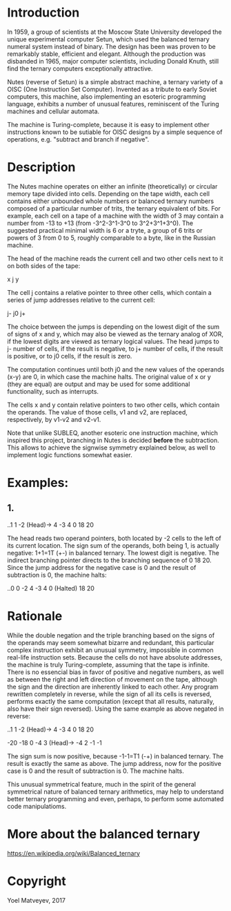# Introduction

In 1959, a group of scientists at the Moscow State University developed the unique experimental computer Setun, which used the balanced ternary numeral system instead of binary. The design has been was proven to be remarkably stable, efficient and elegant. Although the production was disbanded in 1965, major computer scientists, including Donald Knuth, still find the ternary computers exceptionally attractive.

Nutes (reverse of Setun) is a simple abstract machine, a ternary variety of a OISC (One Instruction Set Computer). Invented as a tribute to early Soviet computers,  this machine, also implementing an esoteric programming language, exhibits a number of unusual features, reminiscent of the Turing machines and cellular automata.

The machine is Turing-complete, because it is easy to implement other instructions known to be sutiable for OISC designs by a simple sequence of operations, e.g. "subtract and branch if negative".

# Description

The Nutes machine operates on either an infinite (theoretically) or circular memory tape divided into cells. Depending on the tape width, each cell contains either unbounded whole numbers or balanced ternary numbers composed of a particular number of trits, the ternary equivalent of bits. For example, each cell on a tape of a machine with the width of 3 may contain a number from -13 to +13 (from -3^2-3^1-3^0 to 3^2+3^1+3^0). The suggested practical minimal width is 6 or a tryte, a group of 6 trits or powers of 3 from 0 to 5, roughly comparable to a byte, like in the Russian machine.

The head of the machine reads the current cell and two other cells next to it on both sides of the tape:

x j y

The cell j contains a relative pointer to three other cells, which contain a series of jump addresses relative to the current cell:

j- j0 j+

The choice between the jumps is depending on the lowest digit of the sum of signs of x and y, which may also be viewed as the ternary analog of XOR, if the lowest digits are viewed as ternary logical values. The head jumps to j- number of cells, if the result is negative, to j+ number of cells, if the result is positive, or to j0 cells, if the result is zero. 

The computation continues until both j0 and the new values of the operands (x-y) are 0, in which case the machine halts. The original value of x or y (they are equal) are output and may be used for some additional functionality, such as interrupts.

The cells x and y contain relative pointers to two other cells, which contain the operands. The value of those cells, v1 and v2, are replaced, respectively, by v1-v2 and v2-v1. 

Note that unlike SUBLEQ, another esoteric one instruction machine, which inspired this project, branching in Nutes is decided **before** the subtraction. This allows to achieve the signwise symmetry explained below, as well to implement logic functions somewhat easier.

# Examples:

## 1. 

..1 1 -2 (Head)-> 4 -3 4 0 18 20

The head reads two operand pointers, both located by -2 cells to the left of its current location. The sign sum of the operands, both being 1, is actually negative: 1+1=1T (+-) in balanced ternary. The lowest digit is negative. The indirect branching pointer directs to the branching sequence of 0 18 20. Since the jump address for the negative case is 0 and the result of subtraction is 0, the machine halts:

..0 0 -2 4 -3 4 0 (Halted) 18 20

# Rationale

While the double negation and the triple branching based on the signs of the operands  may seem somewhat bizarre and redundant, this particular complex instruction exhibit an unusual symmetry, impossible in common real-life instruction sets. Because the cells do not have absolute addresses, the machine is truly Turing-complete, assuming that the tape is infinite. There is no essencial bias in favor of positive and negative numbers, as well as between the right and left direction of movement on the tape, although the sign and the direction are inherently linked to each other. Any program rewritten completely in reverse, while the sign of all its cells is reversed, performs exactly the same computation (except that all results, naturally, also have their sign reversed). Using the same example as above negated in reverse:

..1 1 -2 (Head)-> 4 -3 4 0 18 20

-20 -18 0 -4 3 (Head)-> -4 2 -1 -1

The sign sum is now positive, because -1-1=T1 (-+) in balanced ternary. The result is exactly the same as above. The jump address, now for the positive case is 0 and the result of subtraction is 0. The machine halts.  

This unusual symmetrical feature, much in the spirit of the general symmetrical nature of balanced ternary arithmetics, may help to understand better ternary programming and even, perhaps, to perform some automated code manipulatioms.

# More about the balanced ternary

https://en.wikipedia.org/wiki/Balanced_ternary

# Copyright

Yoel Matveyev, 2017

